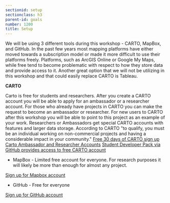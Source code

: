```yaml
---
sectionid: setup
sectionclass: h3
parent-id: goals
number: 1200
title: Setup
---
```

We will be using 3 different tools during this workshop - CARTO, MapBox, and GitHub. In the past few years most mapping platforms have either moved towards a subscription model or made it more difficult to use their platforms freely. Platforms, such as ArcGIS Online or Google My Maps, while free tend to become problematic with respect to how they store data and provide access to it. Another great option that we will not be utilizing in this workshop and that could easily replace CARTO is Tableau. 

**CARTO**

Carto is free for students and researchers. After you create a CARTO account you will be able to apply for an ambassador or a researcher account. For those who already have projects in CARTO you can make the request to become an ambassador or researcher. For new users to CARTO after this workshop you will be able to point to this project as an example of your work. Researchers or Ambassadors get special CARTO accounts with features and larger data storage. According to CARTO "to qualify, you must be an individual working on non-commercial projects and having a considerable impact in your community."
[Free 30 days of CARTO sign up](https://carto.com/signup/)
[Carto Ambassador and Researcher Accounts](https://carto.com/community/ambassadors/)
[Student Developer Pack via GitHub provides access to free CARTO account](https://education.github.com/pack)

* MapBox - Limited free account for everyone. For research purposes it will likely be more than enough for almost any project.

[Sign up for Mapbox account](https://www.mapbox.com/signup/)

* GitHub - Free for everyone

[Sign up for GitHub account](https://github.com/join?source=header-home)

